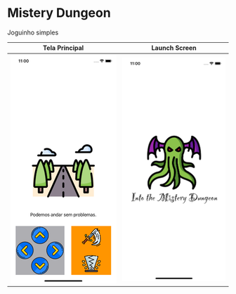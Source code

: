 # Mistery Dungeon

Joguinho simples 

| Tela Principal | Launch Screen |
|:---:|:---:|
| ![Page1](/MisteryDungeon/iOS/main.png) | ![Page2](/MisteryDungeon/iOS/lauchScreen.png) |